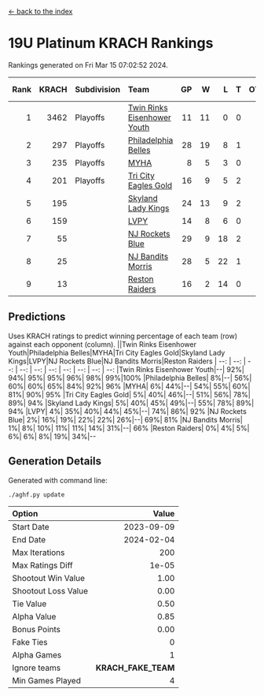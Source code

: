 [<- back to the index](readme.md)
# 19U Platinum KRACH Rankings
Rankings generated on Fri Mar 15 07:02:52 2024.

Rank|KRACH|Subdivision|Team|GP|W|L|T|OTW|OTL|SoS|Exp Wins|Win Diff
---:|---:|:---|:---|---:|---:|---:|---:|---:|---:|---:|---:|---:
1|3462|Playoffs|[Twin Rinks Eisenhower Youth](https://gamesheetstats.com/seasons/3663/teams/140861/schedule)|11|11|0|0|0|0|47|11.8|-0.0
2|297|Playoffs|[Philadelphia Belles](https://gamesheetstats.com/seasons/3663/teams/140864/schedule)|28|19|8|1|0|0|373|20.4|0.0
3|235|Playoffs|[MYHA](https://gamesheetstats.com/seasons/3663/teams/140863/schedule)|8|5|3|0|0|0|167|5.9|0.0
4|201|Playoffs|[Tri City Eagles Gold](https://gamesheetstats.com/seasons/3663/teams/140869/schedule)|16|9|5|2|0|1|143|10.9|0.0
5|195||[Skyland Lady Kings](https://gamesheetstats.com/seasons/3663/teams/140865/schedule)|24|13|9|2|1|0|319|14.9|0.0
6|159||[LVPY](https://gamesheetstats.com/seasons/3663/teams/140860/schedule)|14|8|6|0|0|0|145|8.9|0.0
7|55||[NJ Rockets Blue](https://gamesheetstats.com/seasons/3663/teams/140867/schedule)|29|9|18|2|0|0|583|10.9|0.0
8|25||[NJ Bandits Morris](https://gamesheetstats.com/seasons/3663/teams/140866/schedule)|28|5|22|1|0|0|608|6.4|0.0
9|13||[Reston Raiders](https://gamesheetstats.com/seasons/3663/teams/140868/schedule)|16|2|14|0|0|0|521|2.9|0.0

## Predictions
Uses KRACH ratings to predict winning percentage of each team (row) against each opponent (column).
||Twin Rinks Eisenhower Youth|Philadelphia Belles|MYHA|Tri City Eagles Gold|Skyland Lady Kings|LVPY|NJ Rockets Blue|NJ Bandits Morris|Reston Raiders
| --: | --: | --: | --: | --: | --: | --: | --: | --: | --: 
|Twin Rinks Eisenhower Youth|--| 92%| 94%| 95%| 95%| 96%| 98%| 99%|100%
|Philadelphia Belles|  8%|--| 56%| 60%| 60%| 65%| 84%| 92%| 96%
|MYHA|  6%| 44%|--| 54%| 55%| 60%| 81%| 90%| 95%
|Tri City Eagles Gold|  5%| 40%| 46%|--| 51%| 56%| 78%| 89%| 94%
|Skyland Lady Kings|  5%| 40%| 45%| 49%|--| 55%| 78%| 89%| 94%
|LVPY|  4%| 35%| 40%| 44%| 45%|--| 74%| 86%| 92%
|NJ Rockets Blue|  2%| 16%| 19%| 22%| 22%| 26%|--| 69%| 81%
|NJ Bandits Morris|  1%|  8%| 10%| 11%| 11%| 14%| 31%|--| 66%
|Reston Raiders|  0%|  4%|  5%|  6%|  6%|  8%| 19%| 34%|--

## Generation Details

Generated with command line:
```
./aghf.py update
```

| Option | Value |
| :----- | ----: |
| Start Date | 2023-09-09 |
| End Date | 2024-02-04 |
| Max Iterations | 200 |
| Max Ratings Diff | 1e-05 |
| Shootout Win Value | 1.00 |
| Shootout Loss Value | 0.00 |
| Tie Value | 0.50 |
| Alpha Value | 0.85 |
| Bonus Points | 0.00 |
| Fake Ties | 0 |
| Alpha Games | 1 |
| Ignore teams | __KRACH_FAKE_TEAM__ |
| Min Games Played | 4 |

